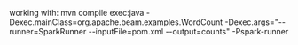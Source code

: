 working with:
mvn compile exec:java -Dexec.mainClass=org.apache.beam.examples.WordCount -Dexec.args="--runner=SparkRunner --inputFile=pom.xml --output=counts" -Pspark-runner
